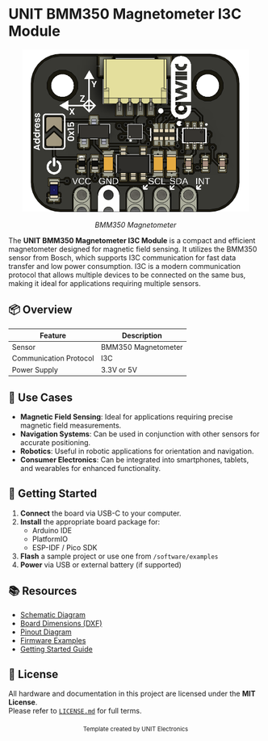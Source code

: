 
# UNIT BMM350 Magnetometer I3C Module

<div align="center">
  <img src="hardware/resources/unit_top_v_1_0_0_bmm350_magnetometer_i3c.png" width="450px" alt="Development Board">
  <p><em>BMM350 Magnetometer</em></p>
</div>

The **UNIT BMM350 Magnetometer I3C Module** is a compact and efficient magnetometer designed for magnetic field sensing. It utilizes the BMM350 sensor from Bosch, which supports I3C communication for fast data transfer and low power consumption. I3C is a modern communication protocol that allows multiple devices to be connected on the same bus, making it ideal for applications requiring multiple sensors.


## 📦 Overview

| Feature                | Description                                                   |
|------------------------|---------------------------------------------------------------|
| Sensor                 | BMM350 Magnetometer                                           |
| Communication Protocol | I3C                                                          |
| Power Supply           | 3.3V or 5V                                                    |


## 🧪 Use Cases

- **Magnetic Field Sensing**: Ideal for applications requiring precise magnetic field measurements.
- **Navigation Systems**: Can be used in conjunction with other sensors for accurate positioning.
- **Robotics**: Useful in robotic applications for orientation and navigation.
- **Consumer Electronics**: Can be integrated into smartphones, tablets, and wearables for enhanced functionality.


## 🚀 Getting Started

1. **Connect** the board via USB-C to your computer.
2. **Install** the appropriate board package for:
   - Arduino IDE
   - PlatformIO
   - ESP-IDF / Pico SDK
3. **Flash** a sample project or use one from `/software/examples`
4. **Power** via USB or external battery (if supported)


## 📚 Resources

- [Schematic Diagram](hardware/schematic.pdf)
- [Board Dimensions (DXF)](docs/dimensions.dxf)
- [Pinout Diagram](docs/pinout.png)
- [Firmware Examples](firmware/)
- [Getting Started Guide](docs/getting_started.md)



## 📝 License

All hardware and documentation in this project are licensed under the **MIT License**.  
Please refer to [`LICENSE.md`](LICENSE.md) for full terms.



<div align="center">
  <sub>Template created by UNIT Electronics</sub>
</div>

